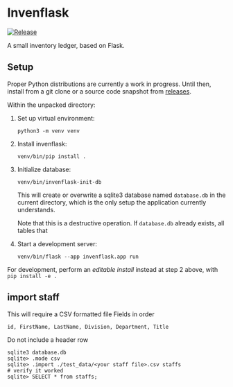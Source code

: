 # Invenflask
[![Release](https://github.com/drahamim/invenflask/actions/workflows/release.yml/badge.svg)](https://github.com/drahamim/invenflask/actions/workflows/release.yml)

A small inventory ledger, based on Flask.


## Setup

Proper Python distributions are currently a work in progress. Until then, install from a git clone or a source code snapshot from [releases](https://github.com/drahamim/invenflask/releases).

Within the unpacked directory:
1. Set up virtual environment:
   ```
   python3 -m venv venv
   ```
2. Install invenflask:
   ```
   venv/bin/pip install .
   ```
3. Initialize database:
   ```
   venv/bin/invenflask-init-db
   ```
   This will create or overwrite a sqlite3 database named `database.db` in the current directory, which is the only setup the application currently understands.

   Note that this is a destructive operation. If `database.db` already exists, all tables that  
4. Start a development server:
   ```
   venv/bin/flask --app invenflask.app run
   ```

For development, perform an _editable install_ instead at step 2 above, with `pip install -e .`

## import staff
This will require a CSV formatted file 
Fields in order 

```id, FirstName, LastName, Division, Department, Title```

Do not include a header row

```
sqlite3 database.db
sqlite> .mode csv
sqlite> .import ./test_data/<your staff file>.csv staffs
# verify it worked
sqlite> SELECT * from staffs;
```
